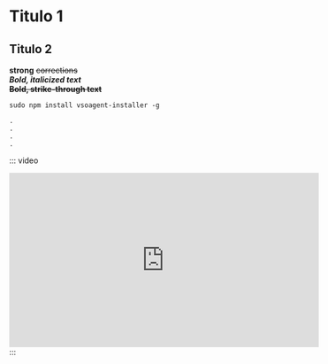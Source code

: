 # Titulo 1
## Titulo 2

**strong** 
~~corrections~~  
**_Bold, italicized text_**  
**~~Bold, strike-through text~~**


```
sudo npm install vsoagent-installer -g  
```

```
.
.
.
.
```


::: video
<iframe width="560" height="315" src="https://www.youtube.com/embed/OtqFyBA6Dbk" frameborder="0" allow="autoplay; encrypted-media" allowfullscreen></iframe>
:::
